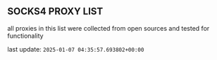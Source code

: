 ## SOCKS4 PROXY LIST

all proxies in this list were collected from open sources and tested for functionality

last update: `2025-01-07 04:35:57.693802+00:00`
